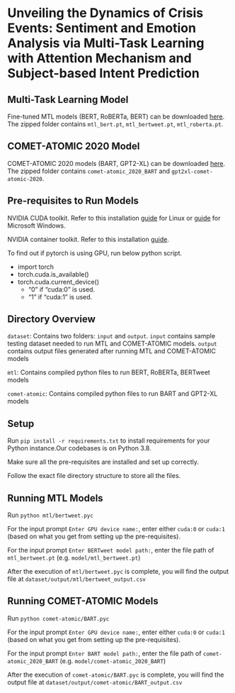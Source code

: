 # Unveiling the Dynamics of Crisis Events: Sentiment and Emotion Analysis via Multi-Task Learning with Attention Mechanism and Subject-based Intent Prediction

## Multi-Task Learning Model

Fine-tuned MTL models (BERT, RoBERTa, BERT) can be downloaded [here](https://drive.google.com/file/d/1_dDnBZfA5Uvly0Mg3ZmuRFOUk6-uBZ1X/view?usp=share_link). The zipped folder contains `mtl_bert.pt`, `mtl_bertweet.pt`, `mtl_roberta.pt`.

## COMET-ATOMIC 2020 Model

COMET-ATOMIC 2020 models (BART, GPT2-XL) can be downloaded [here](https://github.com/allenai/comet-atomic-2020). The zipped folder contains `comet-atomic_2020_BART` and `gpt2xl-comet-atomic-2020`.


## Pre-requisites to Run Models

NVIDIA CUDA toolkit. Refer to this installation [guide](https://docs.nvidia.com/cuda/cuda-installation-guide-linux/index.html) for Linux or [guide](https://docs.nvidia.com/cuda/cuda-installation-guide-microsoft-windows/index.html) for Microsoft Windows.

NVIDIA container toolkit. Refer to this installation [guide](https://docs.nvidia.com/datacenter/cloud-native/container-toolkit/latest/install-guide.html).

To find out if pytorch is using GPU, run below python script.
  * import torch
  * torch.cuda.is_available()
  * torch.cuda.current_device()
      * “0” if “cuda:0” is used.
      * “1” if “cuda:1” is used.

## Directory Overview
`dataset`: Contains two folders: `input` and `output`. `input` contains sample testing dataset needed to run MTL and COMET-ATOMIC models. `output` contains output files generated after running MTL and COMET-ATOMIC models

`mtl`: Contains compiled python files to run BERT, RoBERTa, BERTweet models

`comet-atomic`: Contains compiled python files to run BART and GPT2-XL models


## Setup
Run `pip install -r requirements.txt` to install requirements for your Python instance.Our codebases is on Python 3.8.

Make sure all the pre-requisites are installed and set up correctly. 

Follow the exact file directory structure to store all the files. 

## Running MTL Models

Run `python mtl/bertweet.pyc` 

For the input prompt `Enter GPU device name:`, enter either `cuda:0` or `cuda:1` (based on what you get from setting up the pre-requisites). 

For the input prompt `Enter BERTweet model path:`, enter the file path of `mtl_bertweet.pt` (e.g. `model/mtl_bertweet.pt`)

After the execution of `mtl/bertweet.pyc` is complete, you will find the output file at `dataset/output/mtl/bertweet_output.csv`

## Running COMET-ATOMIC Models

Run `python comet-atomic/BART.pyc` 

For the input prompt `Enter GPU device name:`, enter either `cuda:0` or `cuda:1` (based on what you get from setting up the pre-requisites). 

For the input prompt `Enter BART model path:`, enter the file path of `comet-atomic_2020_BART` (e.g. `model/comet-atomic_2020_BART`)

After the execution of `comet-atomic/BART.pyc` is complete, you will find the output file at `dataset/output/comet-atomic/BART_output.csv`









